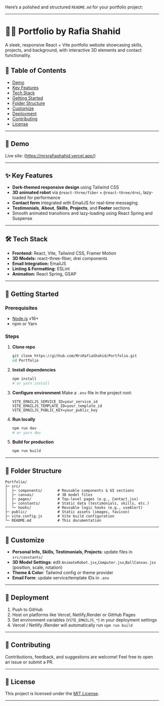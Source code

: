 Here’s a polished and structured `README.md` for your portfolio project:

---

# 🙋‍♀️ Portfolio by Rafia Shahid

A sleek, responsive React + Vite portfolio website showcasing skills, projects, and background, with interactive 3D elements and contact functionality.

## 📌 Table of Contents

* [Demo](#-demo)
* [Key Features](#-key-features)
* [Tech Stack](#-tech-stack)
* [Getting Started](#-getting-started)
* [Folder Structure](#-folder-structure)
* [Customize](#-customize)
* [Deployment](#-deployment)
* [Contributing](#-contributing)
* [License](#-license)

---

## 🎥 Demo

Live site: (https://mrsrafiashahid.vercel.app/)

---

## ✨ Key Features

* **Dark-themed responsive design** using Tailwind CSS
* **3D animated robot** via `@react-three/fiber` + `@react-three/drei`, lazy-loaded for performance
* **Contact form** integrated with EmailJS for real-time messaging
* **Testimonials**, **About**, **Skills**, **Projects**, and **Footer** sections
* Smooth animated transitions and lazy-loading using React Spring and Suspense

---

## 🛠 Tech Stack

* **Frontend:** React, Vite, Tailwind CSS, Framer Motion
* **3D Models:** react-three-fiber, drei components
* **Email Integration:** EmailJS
* **Linting & Formatting:** ESLint
* **Animation:** React Spring, GSAP

---

## 🚀 Getting Started

### Prerequisites

* [Node.js](https://nodejs.org/) v16+
* npm or Yarn

### Steps

1. **Clone repo**

   ```bash
   git clone https://github.com/MrsRafiaShahid/Portfolio.git
   cd Portfolio
   ```

2. **Install dependencies**

   ```bash
   npm install
   # or yarn install
   ```

3. **Configure environment**
   Make a `.env` file in the project root:

   ```env
   VITE_EMAILJS_SERVICE_ID=your_service_id
   VITE_EMAILJS_TEMPLATE_ID=your_template_id
   VITE_EMAILJS_PUBLIC_KEY=your_public_key
   ```

4. **Run locally**

   ```bash
   npm run dev
   # or yarn dev
   ```

5. **Build for production**

   ```bash
   npm run build
   ```

---

## 📁 Folder Structure

```
Portfolio/
├─ src/
│  ├─ components/       # Reusable components & UI sections
│  ├─ canvas/           # 3D model files
│  ├─ pages/            # Top-level pages (e.g., Contact.jsx)
│  ├─ constants/        # Static data (testimonials, skills, etc.)
│  └─ hooks/            # Reusable logic hooks (e.g., useAlert)
├─ public/              # Static assets (images, favicon)
├─ vite.config.js       # Vite build configuration
└─ README.md            # This documentation
```

---

## 🎨 Customize

* **Personal Info, Skills, Testimonials, Projects**: update files in `src/constants/`
* **3D Model Settings**: edit `AnimateRobot.jsx`,`Computer.jsx`,`BallCanvas.jsx` (position, scale, rotation)
* **Theme & Color**: Tailwind config or theme provider
* **Email Form**: update service/template IDs in `.env`

---

## 🚀 Deployment

1. Push to GitHub
2. Host on platforms like Vercel, Netlify,Render or GitHub Pages
3. Set environment variables (`VITE_EMAILJS_*`) in your deployment settings
4. Vercel / Netlify /Render will automatically run `npm run build`

---

## 🤝 Contributing

Contributions, feedback, and suggestions are welcome! Feel free to open an issue or submit a PR.

---

## 📄 License

This project is licensed under the [MIT License](LICENSE).

---

